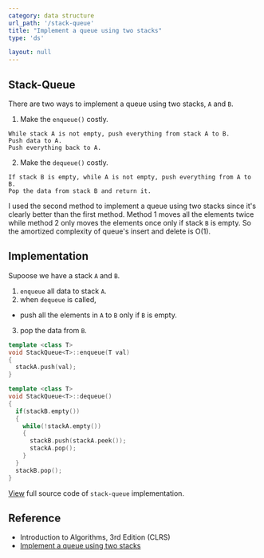 ```yaml
---
category: data structure
url_path: '/stack-queue'
title: "Implement a queue using two stacks"
type: 'ds'

layout: null
---
```


## Stack-Queue

There are two ways to implement a queue using two stacks, `A` and `B`.

1. Make the `enqueue()` costly.
```
While stack A is not empty, push everything from stack A to B.
Push data to A.
Push everything back to A.
```
2. Make the `dequeue()` costly.
```
If stack B is empty, while A is not empty, push everything from A to B.
Pop the data from stack B and return it.
```

I used the second method to implement a queue using two stacks since it's clearly better than the first method.
Method 1 moves all the elements twice while method 2 only moves the elements once
only if stack `B` is empty. So the amortized complexity of queue's insert and delete is O(1).

## Implementation
Supoose we have a stack `A` and `B`. 
1. `enqueue` all data to stack `A`.
2. when `dequeue` is called, 
  + push all the elements in `A` to `B` only if `B` is empty.
3. pop the data from `B`.

```cpp
template <class T> 
void StackQueue<T>::enqueue(T val) 
{
  stackA.push(val);
}

template <class T> 
void StackQueue<T>::dequeue()
{
  if(stackB.empty())
  {
    while(!stackA.empty())
    {
      stackB.push(stackA.peek());
      stackA.pop();
    }
  }
  stackB.pop();
}
```

[View](https://github.com/jioneeu/ds-algo/blob/master/stack/stackqueue/stackqueue.hpp) full source code of `stack-queue` implementation.

## Reference
- Introduction to Algorithms, 3rd Edition (CLRS)
- [Implement a queue using two stacks](https://coderbyte.com/algorithm/implement-queue-using-two-stacks)